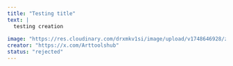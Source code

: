 ```yaml
---
title: "Testing title"
text: |
  testing creation
  
image: "https://res.cloudinary.com/drxmkv1si/image/upload/v1748646928/zfzpjd0dsxnn4ey725y2.jpg"
creator: "https://x.com/Arttoolshub"
status: "rejected"
---
```

